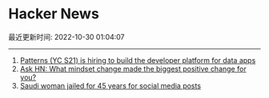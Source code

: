 # Hacker News

最近更新时间: 2022-10-30 01:04:07

--- 
1. [Patterns (YC S21) is hiring to build the developer platform for data apps](https://www.patterns.app/) 
2. [Ask HN: What mindset change made the biggest positive change for you?](https://news.ycombinator.com/item?id=33385750) 
3. [Saudi woman jailed for 45 years for social media posts](https://www.bbc.com/news/world-middle-east-62736118) 
